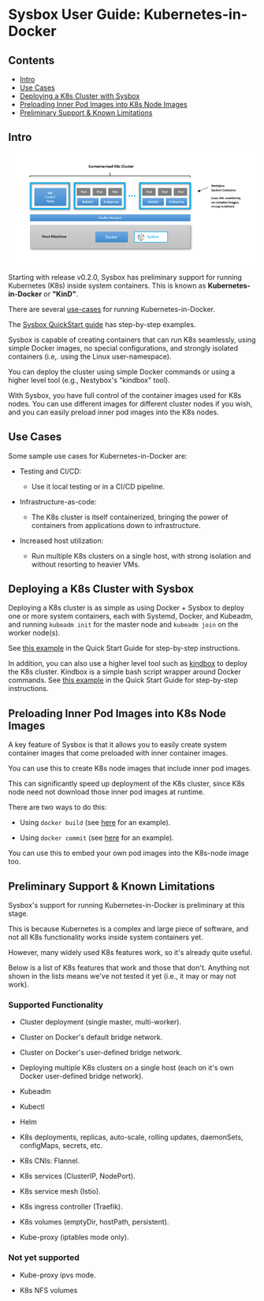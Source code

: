 # Sysbox User Guide: Kubernetes-in-Docker

## Contents

-   [Intro](#intro)
-   [Use Cases](#use-cases)
-   [Deploying a K8s Cluster with Sysbox](#deploying-a-k8s-cluster-with-sysbox)
-   [Preloading Inner Pod Images into K8s Node Images](#preloading-inner-pod-images-into-k8s-node-images)
-   [Preliminary Support & Known Limitations](#preliminary-support--known-limitations)

## Intro

<p align="center"><img alt="sysbox" src="../figures/k8s-in-docker.png" width="800x" /></p>

Starting with release v0.2.0, Sysbox has preliminary support for running Kubernetes
(K8s) inside system containers. This is known as **Kubernetes-in-Docker** or
**"KinD"**.

There are several [use-cases](#use-cases) for running Kubernetes-in-Docker.

The [Sysbox QuickStart guide](../quickstart/README.md) has step-by-step examples.

Sysbox is capable of creating containers that can run K8s seamlessly, using
simple Docker images, no special configurations, and strongly isolated
containers (i.e,. using the Linux user-namespace).

You can deploy the cluster using simple Docker commands or using a higher
level tool (e.g., Nestybox's "kindbox" tool).

With Sysbox, you have full control of the container images used for K8s
nodes. You can use different images for different cluster nodes if you wish, and
you can easily preload inner pod images into the K8s nodes.

## Use Cases

Some sample use cases for Kubernetes-in-Docker are:

-   Testing and CI/CD:

    -   Use it local testing or in a CI/CD pipeline.

-   Infrastructure-as-code:

    -   The K8s cluster is itself containerized, bringing the power of containers
        from applications down to infrastructure.

-   Increased host utilization:

    -   Run multiple K8s clusters on a single host, with strong isolation and
        without resorting to heavier VMs.

## Deploying a K8s Cluster with Sysbox

Deploying a K8s cluster is as simple as using Docker + Sysbox to deploy one or
more system containers, each with Systemd, Docker, and Kubeadm, and running
`kubeadm init` for the master node and `kubeadm join` on the worker node(s).

See [this example](../quickstart/kind.md#using-docker-to-deploy-a-k8s-cluster) in the Quick Start
Guide for step-by-step instructions.

In addition, you can also use a higher level tool such as [kindbox](https://github.com/nestybox/kindbox)
to deploy the K8s cluster. Kindbox is a simple bash script wrapper around Docker
commands. See [this example](../quickstart/kind.md#using-kindbox) in the Quick
Start Guide for step-by-step instructions.

## Preloading Inner Pod Images into K8s Node Images

A key feature of Sysbox is that it allows you to easily create system container
images that come preloaded with inner container images.

You can use this to create K8s node images that include inner pod images.

This can significantly speed up deployment of the K8s cluster, since K8s node
need not download those inner pod images at runtime.

There are two ways to do this:

-   Using `docker build` (see [here](../quickstart/kind.md#preloading-inner-pod-images-with-docker-build) for an example).

-   Using `docker commit` (see [here](../quickstart/kind.md#preloading-inner-pod-images-with-docker-commit) for an example).

You can use this to embed your own pod images into the K8s-node image too.

## Preliminary Support & Known Limitations

Sysbox's support for running Kubernetes-in-Docker is preliminary at this stage.

This is because Kubernetes is a complex and large piece of software, and not all
K8s functionality works inside system containers yet.

However, many widely used K8s features work, so it's already quite useful.

Below is a list of K8s features that work and those that don't. Anything not
shown in the lists means we've not tested it yet (i.e., it may or may not work).

### Supported Functionality

-   Cluster deployment (single master, multi-worker).

-   Cluster on Docker's default bridge network.

-   Cluster on Docker's user-defined bridge network.

-   Deploying multiple K8s clusters on a single host (each on it's own Docker user-defined bridge network).

-   Kubeadm

-   Kubectl

-   Helm

-   K8s deployments, replicas, auto-scale, rolling updates, daemonSets, configMaps, secrets, etc.

-   K8s CNIs: Flannel.

-   K8s services (ClusterIP, NodePort).

-   K8s service mesh (Istio).

-   K8s ingress controller (Traefik).

-   K8s volumes (emptyDir, hostPath, persistent).

-   Kube-proxy (iptables mode only).

### Not yet supported

-   Kube-proxy ipvs mode.

-   K8s NFS volumes
